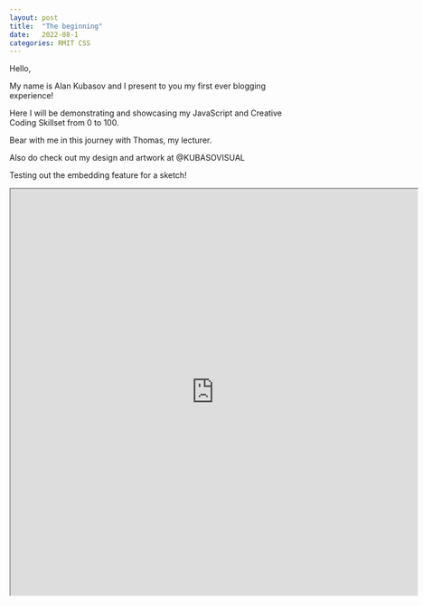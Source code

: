 ```yaml
---
layout: post
title:  "The beginning"
date:   2022-08-1 
categories: RMIT CSS
---
```


Hello, 

My name is Alan Kubasov and I present to you my first ever blogging experience!

Here I will be demonstrating and showcasing my JavaScript and Creative Coding Skillset from 0 to 100.

Bear with me in this journey with Thomas, my lecturer.


Also do check out my design and artwork at @KUBASOVISUAL


Testing out the embedding feature for a sketch!

<iframe width=720 height=720 src="https://editor.p5js.org/s3849484/full/RAbL14opd"></iframe>